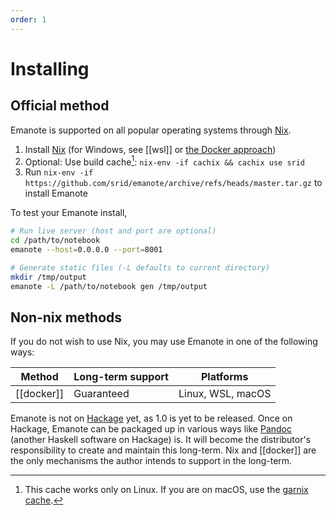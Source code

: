 ```yaml
---
order: 1
---
```


# Installing

## Official method

Emanote is supported on all popular operating systems through [Nix].

1. Install [Nix] (for Windows, see [[wsl]] or [the Docker approach](https://github.com/srid/emanote/issues/230))
2. Optional: Use build cache[^cache]: `nix-env -if cachix && cachix use srid`
3. Run `nix-env -if https://github.com/srid/emanote/archive/refs/heads/master.tar.gz` to install Emanote

[^cache]: This cache works only on Linux. If you are on macOS, use the [garnix cache](https://garnix.io/docs/caching).

To test your Emanote install,

```bash
# Run live server (host and port are optional)
cd /path/to/notebook
emanote --host=0.0.0.0 --port=8001

# Generate static files (-L defaults to current directory)
mkdir /tmp/output
emanote -L /path/to/notebook gen /tmp/output
```

[Nix]: https://nixos.org/download.html

## Non-nix methods

If you do not wish to use Nix, you may use Emanote in one of the following ways:

| Method     | Long-term support | Platforms         |
| ---------- | ----------------- | ----------------- |
| [[docker]] | Guaranteed        | Linux, WSL, macOS |

Emanote is not on [Hackage](https://hackage.haskell.org/) yet, as 1.0 is yet to be released. Once on Hackage, Emanote can be packaged up in various ways like [Pandoc](https://pandoc.org/) (another Haskell software on Hackage) is. It will become the distributor's responsibility to create and maintain this long-term. Nix and [[docker]] are the only mechanisms the author intends to support in the long-term. 
